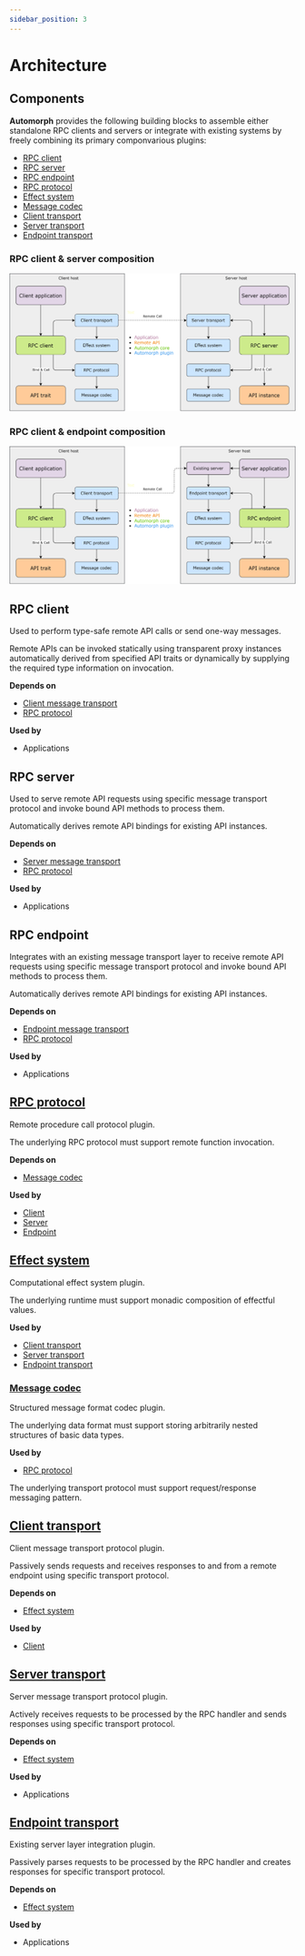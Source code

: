 ```yaml
---
sidebar_position: 3
---
```


# Architecture

## Components

**Automorph** provides the following building blocks to assemble either standalone RPC clients and servers or integrate
with existing systems by freely combining its primary componvarious plugins:

* [RPC client](/api/automorph/RpcClient.html)
* [RPC server](/api/automorph/RpcServer.html)
* [RPC endpoint](/api/automorph/RpcEndpoint.html)
* [RPC protocol](/api/automorph/spi/RpcProtocol.html)
* [Effect system](/api/automorph/spi/EffectSystem.html)
* [Message codec](/api/automorph/spi/MessageCodec.html)
* [Client transport](/api/automorph/spi/ClientTransport.html)
* [Server transport](/api/automorph/spi/ServerTransport.html)
* [Endpoint transport](/api/automorph/spi/EndpointTransport.html)


### RPC client & server composition

![RPC client & server](images/architecture-server.jpg)

### RPC client & endpoint composition

![RPC client & endpoint](images/architecture-endpoint.jpg)


## RPC client

Used to perform type-safe remote API calls or send one-way messages.

Remote APIs can be invoked statically using transparent proxy instances automatically derived from specified API
 traits or dynamically by supplying the required type information on invocation.

**Depends on**

* [Client message transport](/api/automorph/spi/ClientMessageTransport.html)
* [RPC protocol](/api/automorph/spi/RpcProtocol.html)

**Used by**

* Applications


## RPC server

Used to serve remote API requests using specific message transport protocol and invoke bound API
methods to process them.

Automatically derives remote API bindings for existing API instances.

**Depends on**

* [Server message transport](/api/automorph/spi/ServerMessageTransport.html)
* [RPC protocol](/api/automorph/spi/RpcProtocol.html)

**Used by**

* Applications


## RPC endpoint

Integrates with an existing message transport layer to receive remote API requests using
specific message transport protocol and invoke bound API methods to process them.

Automatically derives remote API bindings for existing API instances.

**Depends on**

* [Endpoint message transport](/api/automorph/spi/EndpointMessageTransport.html)
* [RPC protocol](/api/automorph/spi/RpcProtocol.html)

**Used by**

* Applications


## [RPC protocol](/api/automorph/spi/RpcProtocol.html)

Remote procedure call protocol plugin.

The underlying RPC protocol must support remote function invocation.

**Depends on**

* [Message codec](/api/automorph/spi/MessageCodec.html)

**Used by**

* [Client](/api/automorph/RpcClient.html)
* [Server](/api/automorph/RpcServer.html)
* [Endpoint](/api/automorph/RpcEndpoint.html)


## [Effect system](/api/automorph/spi/EffectSystem.html)

Computational effect system plugin.

The underlying runtime must support monadic composition of effectful values.

**Used by**

* [Client transport](/api/automorph/spi/ClientTransport.html)
* [Server transport](/api/automorph/spi/ServerTransport.html)
* [Endpoint transport](/api/automorph/spi/EndpointTransport.html)

### [Message codec](/api/automorph/spi/MessageCodec.html)

Structured message format codec plugin.

The underlying data format must support storing arbitrarily nested structures of basic data types.

**Used by**

* [RPC protocol](/api/automorph/spi/RpcProtocol.html)

The underlying transport protocol must support request/response messaging pattern.


## [Client transport](/api/automorph/spi/transport/ClientTransport.html)

Client message transport protocol plugin.

Passively sends requests and receives responses to and from a remote endpoint using specific transport protocol.

**Depends on**

* [Effect system](/api/automorph/spi/EffectSystem.html)

**Used by**

* [Client](/api/automorph/RpcClientMessageTransport.html)


## [Server transport](/api/automorph/spi/transport/ServerTransport.html)

Server message transport protocol plugin.

Actively receives requests to be processed by the RPC handler and sends responses using specific transport protocol.

**Depends on**

* [Effect system](/api/automorph/spi/EffectSystem.html)

**Used by**

* Applications


## [Endpoint transport](/api/automorph/spi/transport/EndpointTransport.html)

Existing server layer integration plugin.

Passively parses requests to be processed by the RPC handler and creates responses for specific transport protocol.

**Depends on**

* [Effect system](/api/automorph/spi/EffectSystem.html)

**Used by**

* Applications
